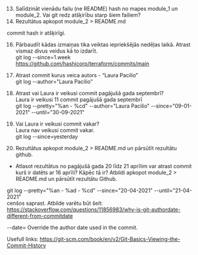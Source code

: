 13. Salīdzināt vienādu failu (ne README) hash no mapes module_1 un module_2. Vai git redz atšķirību starp šiem failiem?
14. Rezultātus apkopot module_2 > README.md

commit hash ir atšķirīgi. 

16. Pārbaudīt kādas izmaiņas tika veiktas iepriekšējās nedēļas laikā. Atrast vismaz divus veidus kā to izdarīt.  
git log --since=1.week  
https://github.com/hashicorp/terraform/commits/main

17. Atrast commit kurus veica autors - “Laura Pacilio”  
git log --author="Laura Pacilio"

18. Atrast vai Laura ir veikusi commit pagājušā gada septembrī?  
Laura ir veikusi 11 commit pagājušā gada septembrī  
git log --pretty="%an - %cd" --author="Laura Pacilio" --since="09-01-2021" --until="30-09-2021"

19. Vai Laura ir veikusi commit vakar?  
Laura nav veikusi commit vakar.  
git log --since=yesterday

20. Rezultātus apkopot module_2 > README.md un pārsūtīt rezultātu github.

* Atlasot rezultātus no pagājušā gada 20 līdz 21 aprīlim var atrast commit kurš ir datēts ar 16 aprīli? Kāpēc tā ir? Atbildi apkopot module_2 > README.md un pārsūtīt rezultātu Github.  

git log --pretty="%an - %ad - %cd" --since="20-04-2021" --until="21-04-2021"  
cenšos saprast. Atbilde varētu būt šeit:  https://stackoverflow.com/questions/11856983/why-is-git-authordate-different-from-commitdate

--date=<date>
Override the author date used in the commit.

Usefull links:
https://git-scm.com/book/en/v2/Git-Basics-Viewing-the-Commit-History